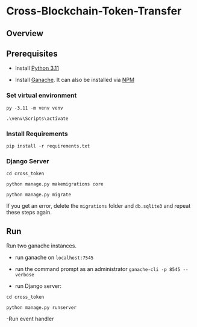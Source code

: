 # Cross-Blockchain-Token-Transfer

## Overview
## Prerequisites

- Install [Python 3.11](https://www.python.org/downloads/)

- Install [Ganache](https://trufflesuite.com/ganache/). It can also be installed via [NPM](https://docs.nethereum.com/en/latest/ethereum-and-clients/ganache-cli/)

### Set virtual environment

`py -3.11 -m venv venv`

`.\venv\Scripts\activate`

### Install Requirements

`pip install -r requirements.txt`

### Django Server

`cd cross_token`

`python manage.py makemigrations core`

`python manage.py migrate`

If you get an error, delete the `migrations` folder and `db.sqlite3` and repeat these steps again.

## Run

Run two ganache instances.
- run ganache on `localhost:7545`
- run the command prompt as an administrator
`ganache-cli -p 8545 --verbose`

- run Django server:

`cd cross_token`

`python manage.py runserver`

-Run event handler

